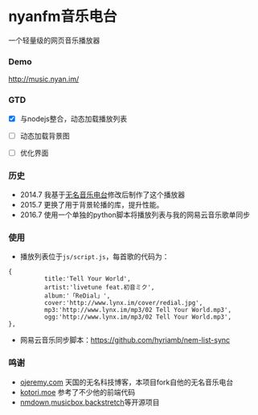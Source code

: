 # nyanfm音乐电台

一个轻量级的网页音乐播放器

### Demo
http://music.nyan.im/

### GTD
- [x] 与nodejs整合，动态加载播放列表
- [ ] 动态加载背景图
- [ ] 优化界面


### 历史
* 2014.7 我基于[无名音乐电台](https://github.com/imshuhao/music-fm)修改后制作了这个播放器
* 2015.7 更换了用于背景轮播的库，提升性能。
* 2016.7 使用一个单独的python脚本将播放列表与我的网易云音乐歌单同步

### 使用
* 播放列表位于`js/script.js`，每首歌的代码为：
```
{
          title:'Tell Your World',
          artist:'livetune feat.初音ミク',
          album:'「ReDial」',    
          cover:'http://www.lynx.im/cover/redial.jpg',
          mp3:'http://www.lynx.im/mp3/02 Tell Your World.mp3',
          ogg:'http://www.lynx.im/mp3/02 Tell Your World.mp3',
},
```
* 网易云音乐同步脚本：https://github.com/hyriamb/nem-list-sync

### 鸣谢
* [ojeremy.com](https://ojeremy.com/)      天国的无名科技博客，本项目fork自他的无名音乐电台
* [kotori.moe](http://kotori.moe)      参考了不少他的前端代码
* [nmdown](https://github.com/muzuiget/nmdown),[musicbox](https://github.com/darknessomi/musicbox),[backstretch](https://github.com/srobbin/jquery-backstretch)等开源项目
